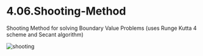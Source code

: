 # 4.06.Shooting-Method
Shooting Method for solving Boundary Value Problems (uses Runge Kutta 4 scheme and Secant algorithm)

![shooting](https://cloud.githubusercontent.com/assets/15114859/10852287/fcec8abe-7efd-11e5-9b91-e6879c6daa57.png)
